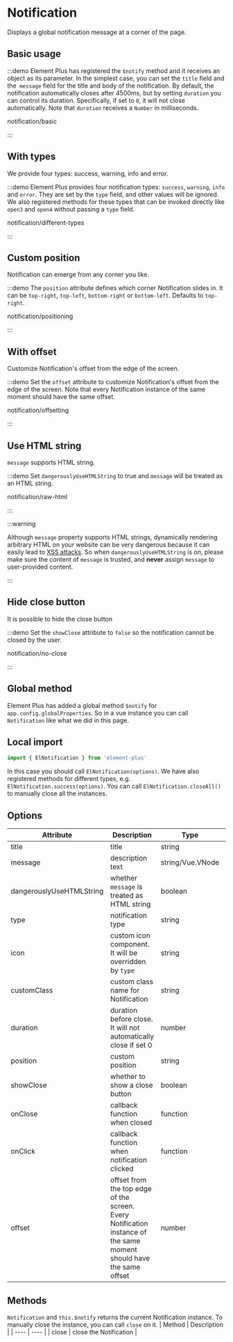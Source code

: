 # Notification

Displays a global notification message at a corner of the page.

## Basic usage

:::demo Element Plus has registered the `$notify` method and it receives an object as its parameter. In the simplest case, you can set the `title` field and the` message` field for the title and body of the notification. By default, the notification automatically closes after 4500ms, but by setting `duration` you can control its duration. Specifically, if set to `0`, it will not close automatically. Note that `duration` receives a `Number` in milliseconds.

notification/basic

:::

## With types

We provide four types: success, warning, info and error.

:::demo Element Plus provides four notification types: `success`, `warning`, `info` and `error`. They are set by the `type` field, and other values will be ignored. We also registered methods for these types that can be invoked directly like `open3` and `open4` without passing a `type` field.

notification/different-types

:::

## Custom position

Notification can emerge from any corner you like.

:::demo The `position` attribute defines which corner Notification slides in. It can be `top-right`, `top-left`, `bottom-right` or `bottom-left`. Defaults to `top-right`.

notification/positioning

:::

## With offset

Customize Notification's offset from the edge of the screen.

:::demo Set the `offset` attribute to customize Notification's offset from the edge of the screen. Note that every Notification instance of the same moment should have the same offset.

notification/offsetting

:::

## Use HTML string

`message` supports HTML string.

:::demo Set `dangerouslyUseHTMLString` to true and `message` will be treated as an HTML string.

notification/raw-html

:::

:::warning

Although `message` property supports HTML strings, dynamically rendering arbitrary HTML on your website can be very dangerous because it can easily lead to [XSS attacks](https://en.wikipedia.org/wiki/Cross-site_scripting). So when `dangerouslyUseHTMLString` is on, please make sure the content of `message` is trusted, and **never** assign `message` to user-provided content.

:::

## Hide close button

It is possible to hide the close button

:::demo Set the `showClose` attribute to `false` so the notification cannot be closed by the user.

notification/no-close

:::

## Global method

Element Plus has added a global method `$notify` for `app.config.globalProperties`. So in a vue instance you can call `Notification` like what we did in this page.

## Local import

```javascript
import { ElNotification } from 'element-plus'
```

In this case you should call `ElNotification(options)`. We have also registered methods for different types, e.g. `ElNotification.success(options)`. You can call `ElNotification.closeAll()` to manually close all the instances.

## Options

| Attribute                | Description                                                                                                        | Type             | Accepted Values                             | Default   |
| ------------------------ | ------------------------------------------------------------------------------------------------------------------ | ---------------- | ------------------------------------------- | --------- |
| title                    | title                                                                                                              | string           | —                                           | —         |
| message                  | description text                                                                                                   | string/Vue.VNode | —                                           | —         |
| dangerouslyUseHTMLString | whether `message` is treated as HTML string                                                                        | boolean          | —                                           | false     |
| type                     | notification type                                                                                                  | string           | success/warning/info/error                  | —         |
| icon                     | custom icon component. It will be overridden by `type`                                                             | string           | —                                           | —         |
| customClass              | custom class name for Notification                                                                                 | string           | —                                           | —         |
| duration                 | duration before close. It will not automatically close if set 0                                                    | number           | —                                           | 4500      |
| position                 | custom position                                                                                                    | string           | top-right/top-left/bottom-right/bottom-left | top-right |
| showClose                | whether to show a close button                                                                                     | boolean          | —                                           | true      |
| onClose                  | callback function when closed                                                                                      | function         | —                                           | —         |
| onClick                  | callback function when notification clicked                                                                        | function         | —                                           | —         |
| offset                   | offset from the top edge of the screen. Every Notification instance of the same moment should have the same offset | number           | —                                           | 0         |

## Methods

`Notification` and `this.$notify` returns the current Notification instance. To manually close the instance, you can call `close` on it.
| Method | Description |
| ---- | ---- |
| close | close the Notification |

